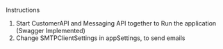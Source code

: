 Instructions

1)	Start CustomerAPI and Messaging API together to Run the application (Swagger Implemented)
2)	Change SMTPClientSettings in appSettings, to send emails

